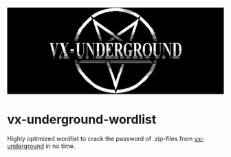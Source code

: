 ![VXUG logo](logo.png)

# vx-underground-wordlist

Highly optimized wordlist to crack the password of .zip-files from [vx-underground](https://www.vx-underground.org/) in no time.
